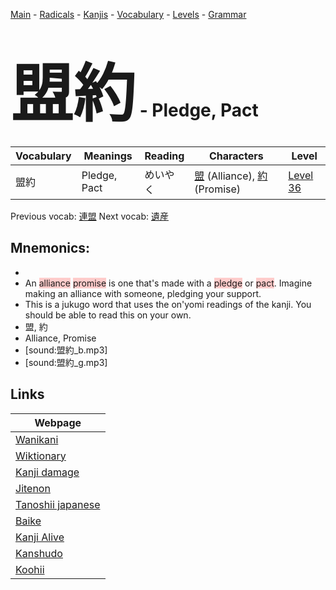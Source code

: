 <style> bigfont {font-size: 100px}</style>
[Main](../README.md) -
[Radicals](../radicals.md) -
[Kanjis](../kanjis.md) -
[Vocabulary](../vocabulary.md) -
[Levels](../levels.md) -
[Grammar](../grammar.md)
# <bigfont> 盟約</bigfont> - Pledge, Pact 

| Vocabulary | Meanings | Reading | Characters | Level |
| --- | --- | --- | --- | --- |
| 盟約 | Pledge, Pact | めいやく |  [盟](../kanjis/盟.md) (Alliance), [約](../kanjis/約.md) (Promise) | [Level 36](../levels/wk_level36.md) |

Previous vocab: [連盟](連盟.md) Next vocab: [遺産](遺産.md) 

## Mnemonics:

* 
* An <span style="background-color:#ffcccb"> alliance</span> <span style="background-color:#ffcccb"> promise</span> is one that's made with a <span style="background-color:#ffcccb"> pledge</span> or <span style="background-color:#ffcccb"> pact</span>. Imagine making an alliance with someone, pledging your support.
* This is a jukugo word that uses the on'yomi readings of the kanji. You should be able to read this on your own.
* 盟, 約
* Alliance, Promise
* [sound:盟約_b.mp3]
* [sound:盟約_g.mp3]


## Links 

| Webpage |
| --- |
| [Wanikani          ](https://www.wanikani.com/kanji/盟約) |
| [Wiktionary        ](https://en.wiktionary.org/wiki/盟約) |
| [Kanji damage      ](http://www.kanjidamage.com/kanji/search?utf8=✓&q=盟約) |
| [Jitenon           ](https://jitenon.com/kanji/盟約) |
| [Tanoshii japanese ](https://www.tanoshiijapanese.com/dictionary/kanji.cfm?k=盟約) |
| [Baike             ](https://baike.baidu.com/item/盟約) |
| [Kanji Alive       ](https://app.kanjialive.com/盟約) |
| [Kanshudo          ](https://www.kanshudo.com/searchmn?q=盟約) |
| [Koohii            ](https://kanji.koohii.com/study/kanji/盟約) |
